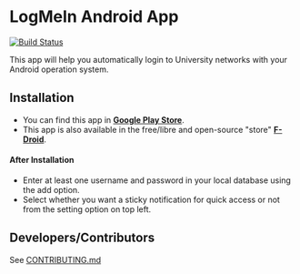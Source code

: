 LogMeIn Android App
===================
[![Build Status](https://travis-ci.org/DevelopFreedom/logmein-android.svg?branch=chaudhary)](https://travis-ci.org/DevelopFreedom/logmein-android)

This app will help you automatically login to University networks with your Android operation system.

## Installation
* You can find this app in __[Google Play Store][playstore-app]__.
* This app is also available in the free/libre and open-source "store" __[F-Droid][fdroid-app]__.

#### After Installation
* Enter at least one username and password in your local database using the add option.
* Select whether you want a sticky notification for quick access or not from the setting option on top left.

## Developers/Contributors
See [CONTRIBUTING.md](CONTRIBUTING.md)


[playstore-app]: https://play.google.com/store/apps/details?id=org.developfreedom.logmein
[fdroid-app]: https://f-droid.org/repository/browse/?fdid=org.developfreedom.logmein
